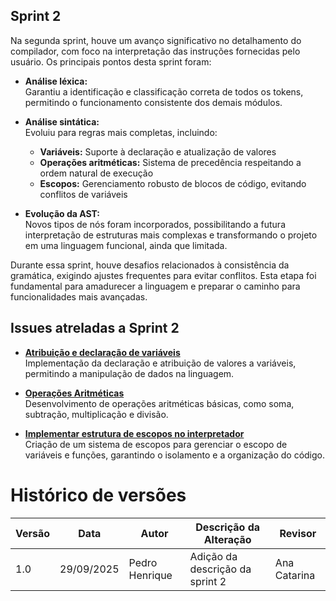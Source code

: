 ## Sprint 2

Na segunda sprint, houve um avanço significativo no detalhamento do compilador, com foco na interpretação das instruções fornecidas pelo usuário. Os principais pontos desta sprint foram:

- **Análise léxica:**  
  Garantiu a identificação e classificação correta de todos os tokens, permitindo o funcionamento consistente dos demais módulos.

- **Análise sintática:**  
  Evoluiu para regras mais completas, incluindo:
  - **Variáveis:** Suporte à declaração e atualização de valores
  - **Operações aritméticas:** Sistema de precedência respeitando a ordem natural de execução
  - **Escopos:** Gerenciamento robusto de blocos de código, evitando conflitos de variáveis

- **Evolução da AST:**  
  Novos tipos de nós foram incorporados, possibilitando a futura interpretação de estruturas mais complexas e transformando o projeto em uma linguagem funcional, ainda que limitada.

Durante essa sprint, houve desafios relacionados à consistência da gramática, exigindo ajustes frequentes para evitar conflitos. Esta etapa foi fundamental para amadurecer a linguagem e preparar o caminho para funcionalidades mais avançadas.

## Issues atreladas a Sprint 2

- **[Atribuição e declaração de variáveis](https://github.com/an4catarina/Interpretador-Compiladores/issues/5)**  
  Implementação da declaração e atribuição de valores a variáveis, permitindo a manipulação de dados na linguagem.

- **[Operações Aritméticas](https://github.com/an4catarina/Interpretador-Compiladores/issues/6)**  
  Desenvolvimento de operações aritméticas básicas, como soma, subtração, multiplicação e divisão.

- **[Implementar estrutura de escopos no interpretador](https://github.com/an4catarina/Interpretador-Compiladores/issues/10)**  
  Criação de um sistema de escopos para gerenciar o escopo de variáveis e funções, garantindo o isolamento e a organização do código.

# Histórico de versões

| Versão | Data       | Autor           | Descrição da Alteração                                        | Revisor       |
|--------|-----------|----------------|---------------------------------------------------------------|---------------|
| 1.0    | 29/09/2025 | Pedro Henrique | Adição da descrição da sprint 2 | Ana Catarina  |
